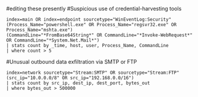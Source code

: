 #editing these presently
#Suspicious use of credential-harvesting tools
```spl
index=main OR index=endpoint sourcetype="WinEventLog:Security"
(Process_Name="powershell.exe" OR Process_Name="regsvr32.exe" OR Process_Name="mshta.exe")
(CommandLine="*FromBase64String*" OR CommandLine="*Invoke-WebRequest*" OR CommandLine="*System.Net.Mail*")
| stats count by _time, host, user, Process_Name, CommandLine
| where count > 5
```


#Unusual outbound data exfiltration via SMTP or FTP
```spl
index=network sourcetype="Stream:SMTP" OR sourcetype="Stream:FTP"
(src_ip="10.0.0.0/8" OR src_ip="192.168.0.0/16") 
| stats count by src_ip, dest_ip, dest_port, bytes_out
| where bytes_out > 500000
```
